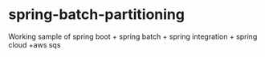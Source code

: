 # spring-batch-partitioning
Working sample of spring boot + spring batch + spring integration + spring cloud +aws sqs
